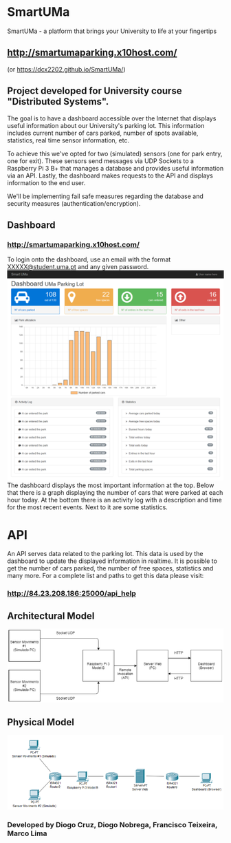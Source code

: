 # SmartUMa
SmartUMa - a platform that brings your University to life at your fingertips
## http://smartumaparking.x10host.com/
(or https://dcx2202.github.io/SmartUMa/)

## Project developed for University course "Distributed Systems".

The goal is to have a dashboard accessible over the Internet that displays useful information about our University's parking lot.
This information includes current number of cars parked, number of spots available, statistics, real time sensor information, etc.

To achieve this we've opted for two (simulated) sensors (one for park entry, one for exit).
These sensors send messages via UDP Sockets to a Raspberry Pi 3 B+ that manages a database and provides useful information via an API.
Lastly, the dashboard makes requests to the API and displays information to the end user.

We'll be implementing fail safe measures regarding the database and security measures (authentication/encryption).

## Dashboard
### http://smartumaparking.x10host.com/
To login onto the dashboard, use an email with the format XXXXX@student.uma.pt and any given password.
![alt text](https://github.com/dcx2202/SmartUMa/blob/master/readme_images/dashboard.png)
The dashboard displays the most important information at the top.
Below that there is a graph displaying the number of cars that were parked at each hour today.
At the bottom there is an activity log with a description and time for the most recent events. Next to it are some statistics.


# API
An API serves data related to the parking lot. This data is used by the dashboard to update the displayed information in realtime.
It is possible to get the number of cars parked, the number of free spaces, statistics and many more. For a complete list and paths to get this data please visit:

### http://84.23.208.186:25000/api_help


## Architectural Model
![alt text](https://github.com/dcx2202/SmartUMa/blob/master/readme_images/modelo_arquitetural.png)


## Physical Model
![alt text](https://github.com/dcx2202/SmartUMa/blob/master/readme_images/modelo_fisico.png)


### Developed by Diogo Cruz, Diogo Nobrega, Francisco Teixeira, Marco Lima

